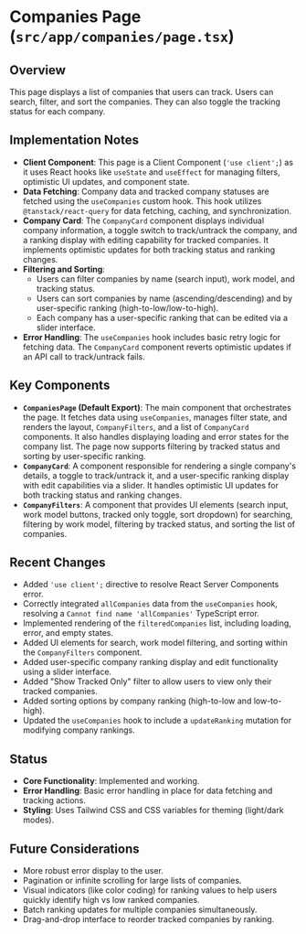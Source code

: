 # Companies Page (`src/app/companies/page.tsx`)

## Overview

This page displays a list of companies that users can track. Users can search, filter, and sort the companies. They can also toggle the tracking status for each company.

## Implementation Notes

- **Client Component**: This page is a Client Component (`'use client';`) as it uses React hooks like `useState` and `useEffect` for managing filters, optimistic UI updates, and component state.
- **Data Fetching**: Company data and tracked company statuses are fetched using the `useCompanies` custom hook. This hook utilizes `@tanstack/react-query` for data fetching, caching, and synchronization.
- **Company Card**: The `CompanyCard` component displays individual company information, a toggle switch to track/untrack the company, and a ranking display with editing capability for tracked companies. It implements optimistic updates for both tracking status and ranking changes.
- **Filtering and Sorting**:
  - Users can filter companies by name (search input), work model, and tracking status.
  - Users can sort companies by name (ascending/descending) and by user-specific ranking (high-to-low/low-to-high).
  - Each company has a user-specific ranking that can be edited via a slider interface.
- **Error Handling**: The `useCompanies` hook includes basic retry logic for fetching data. The `CompanyCard` component reverts optimistic updates if an API call to track/untrack fails.

## Key Components

- **`CompaniesPage` (Default Export)**: The main component that orchestrates the page. It fetches data using `useCompanies`, manages filter state, and renders the layout, `CompanyFilters`, and a list of `CompanyCard` components. It also handles displaying loading and error states for the company list. The page now supports filtering by tracked status and sorting by user-specific ranking.
- **`CompanyCard`**: A component responsible for rendering a single company's details, a toggle to track/untrack it, and a user-specific ranking display with edit capabilities via a slider. It handles optimistic UI updates for both tracking status and ranking changes.
- **`CompanyFilters`**: A component that provides UI elements (search input, work model buttons, tracked only toggle, sort dropdown) for searching, filtering by work model, filtering by tracked status, and sorting the list of companies.

## Recent Changes

- Added `'use client';` directive to resolve React Server Components error.
- Correctly integrated `allCompanies` data from the `useCompanies` hook, resolving a `Cannot find name 'allCompanies'` TypeScript error.
- Implemented rendering of the `filteredCompanies` list, including loading, error, and empty states.
- Added UI elements for search, work model filtering, and sorting within the `CompanyFilters` component.
- Added user-specific company ranking display and edit functionality using a slider interface.
- Added "Show Tracked Only" filter to allow users to view only their tracked companies.
- Added sorting options by company ranking (high-to-low and low-to-high).
- Updated the `useCompanies` hook to include a `updateRanking` mutation for modifying company rankings.

## Status

- **Core Functionality**: Implemented and working.
- **Error Handling**: Basic error handling in place for data fetching and tracking actions.
- **Styling**: Uses Tailwind CSS and CSS variables for theming (light/dark modes).

## Future Considerations

- More robust error display to the user.
- Pagination or infinite scrolling for large lists of companies.
- Visual indicators (like color coding) for ranking values to help users quickly identify high vs low ranked companies.
- Batch ranking updates for multiple companies simultaneously.
- Drag-and-drop interface to reorder tracked companies by ranking.
